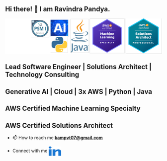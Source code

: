 ## Hi there! 👋   I am Ravindra Pandya.

<img align="center" alt="Certified Engineer" width="750" src="v7.png" />

## Lead Software Engineer | Solutions Architect | Technology Consulting
## Generative AI | Cloud | 3x AWS | Python | Java
## AWS Certified Machine Learning Specialty
## AWS Certified Solutions Architect

- 📫 How to reach me **kampvt07@gmail.com**
  
- Connect with me <a href="https://www.linkedin.com/in/ravindrapandya/" target="blank"><img align="center" src="linked-in-alt.svg" alt="/in/ravindrapandya" height="30" width="40" /></a>


<!--
**ravindraptech/ravindraptech** is a ✨ _special_ ✨ repository because its `README.md` (this file) appears on your GitHub profile.

Here are some ideas to get you started:

- 🔭 I’m currently working on ...
- 🌱 I’m currently learning ...
- 👯 I’m looking to collaborate on ...
- 🤔 I’m looking for help with ...
- 💬 Ask me about ...
- 📫 How to reach me: ...
- 😄 Pronouns: ...
- ⚡ Fun fact: ...
-->
